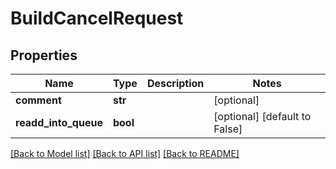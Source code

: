 # BuildCancelRequest

## Properties
Name | Type | Description | Notes
------------ | ------------- | ------------- | -------------
**comment** | **str** |  | [optional] 
**readd_into_queue** | **bool** |  | [optional] [default to False]

[[Back to Model list]](../README.md#documentation-for-models) [[Back to API list]](../README.md#documentation-for-api-endpoints) [[Back to README]](../README.md)


